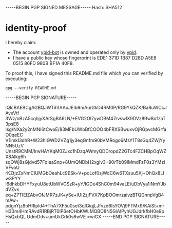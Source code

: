 -----BEGIN PGP SIGNED MESSAGE-----
Hash: SHA512

# identity-proof

I hereby claim:

* The account [ypid-bot](https://github.com/ypid-bot) is owned and operated only by [ypid](https://github.com/ypid).
* I have a public key whose fingerprint is EDE1 371D 1B87 D28D A5E8  0515 86FD 980B BF1A 40F8.

To proof this, I have signed this README.md file which you can verified by executing:

```Shell
gpg --verify README.md
```
-----BEGIN PGP SIGNATURE-----

iQIcBAEBCgAGBQJWTih1AAoJEIb9mAu/GkD4RM0P/RG9YkQZK/Ba8uWCcJAveVtf
3Wz/oBzA5cqhjyXArSgBA6LN/+EVG2OI7ywDBM47rvswlX9DVz8Rw8ofzaT3psE8
Isg/NXa2y2nMNI6tCwoE/83MFbUWbBfCOOO4bFRXSBwuxvOjRGpvcMGrfaO0qeEC
V1imkI3dhR+W23hIGWD2VZg1jy3eqGnfm90bVMRogo6MsY1T8sGq4ZWjYyNN5UzV
UnstR9CMM/IrwHAYKqM0ZJxc1hDzqAWmyQDDropdZ2GTc4FZCHBpOqWZX8Alkg6h
sqOWj8sGjdvd57FqIeaSnp+8UmQNDbH2xglv3+90rTb09lMmdFzF0s3YMziVFvoU
rKZtjzZsNmClUMGbOeahLc9ESk+V+poLof0sjWdC6w6TXsuu5Xj+OhQx8LIw3PYY
l6dhkbDHYFxyuU8etUbWVGSzR+yY/IGDe4ShC0m94vaLE/uDbVya1iNmYJbdVZvx
eq+Z7TIEIZAbvOfJMR7zJK+ySe+IUI2zjFVX7KpBOOmrzaivzBTQGnnpVgB4mAw+
pdgnYjz8oHRlpld4+ThA7XF5u0set3qIGiqjLJfvzd6IsYOVj9FTMx9/KAiSt+mr
H30m4HmRAvdR1RBjRT0lP6etOHbKWLMQBO8N5GiAIPyhUGJdrkfbH0e9pHsQxbQL
UdmDdv+umUkGrk0s6wVE
=wiGX
-----END PGP SIGNATURE-----
